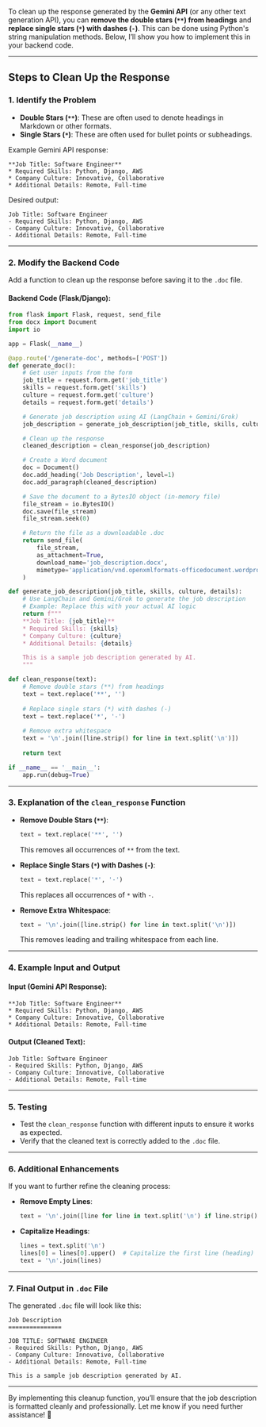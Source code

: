 To clean up the response generated by the **Gemini API** (or any other text generation API), you can **remove the double stars (`**`) from headings** and **replace single stars (`*`) with dashes (`-`)**. This can be done using Python's string manipulation methods. Below, I’ll show you how to implement this in your backend code.

---

## **Steps to Clean Up the Response**

### **1. Identify the Problem**
- **Double Stars (`**`)**: These are often used to denote headings in Markdown or other formats.
- **Single Stars (`*`)**: These are often used for bullet points or subheadings.

Example Gemini API response:
```
**Job Title: Software Engineer**
* Required Skills: Python, Django, AWS
* Company Culture: Innovative, Collaborative
* Additional Details: Remote, Full-time
```

Desired output:
```
Job Title: Software Engineer
- Required Skills: Python, Django, AWS
- Company Culture: Innovative, Collaborative
- Additional Details: Remote, Full-time
```

---

### **2. Modify the Backend Code**
Add a function to clean up the response before saving it to the `.doc` file.

#### **Backend Code (Flask/Django)**:
```python
from flask import Flask, request, send_file
from docx import Document
import io

app = Flask(__name__)

@app.route('/generate-doc', methods=['POST'])
def generate_doc():
    # Get user inputs from the form
    job_title = request.form.get('job_title')
    skills = request.form.get('skills')
    culture = request.form.get('culture')
    details = request.form.get('details')

    # Generate job description using AI (LangChain + Gemini/Grok)
    job_description = generate_job_description(job_title, skills, culture, details)

    # Clean up the response
    cleaned_description = clean_response(job_description)

    # Create a Word document
    doc = Document()
    doc.add_heading('Job Description', level=1)
    doc.add_paragraph(cleaned_description)

    # Save the document to a BytesIO object (in-memory file)
    file_stream = io.BytesIO()
    doc.save(file_stream)
    file_stream.seek(0)

    # Return the file as a downloadable .doc
    return send_file(
        file_stream,
        as_attachment=True,
        download_name='job_description.docx',
        mimetype='application/vnd.openxmlformats-officedocument.wordprocessingml.document'
    )

def generate_job_description(job_title, skills, culture, details):
    # Use LangChain and Gemini/Grok to generate the job description
    # Example: Replace this with your actual AI logic
    return f"""
    **Job Title: {job_title}**
    * Required Skills: {skills}
    * Company Culture: {culture}
    * Additional Details: {details}

    This is a sample job description generated by AI.
    """

def clean_response(text):
    # Remove double stars (**) from headings
    text = text.replace('**', '')
    
    # Replace single stars (*) with dashes (-)
    text = text.replace('*', '-')
    
    # Remove extra whitespace
    text = '\n'.join([line.strip() for line in text.split('\n')])
    
    return text

if __name__ == '__main__':
    app.run(debug=True)
```

---

### **3. Explanation of the `clean_response` Function**
- **Remove Double Stars (`**`)**:
  ```python
  text = text.replace('**', '')
  ```
  This removes all occurrences of `**` from the text.

- **Replace Single Stars (`*`) with Dashes (`-`)**:
  ```python
  text = text.replace('*', '-')
  ```
  This replaces all occurrences of `*` with `-`.

- **Remove Extra Whitespace**:
  ```python
  text = '\n'.join([line.strip() for line in text.split('\n')])
  ```
  This removes leading and trailing whitespace from each line.

---

### **4. Example Input and Output**

#### **Input (Gemini API Response)**:
```
**Job Title: Software Engineer**
* Required Skills: Python, Django, AWS
* Company Culture: Innovative, Collaborative
* Additional Details: Remote, Full-time
```

#### **Output (Cleaned Text)**:
```
Job Title: Software Engineer
- Required Skills: Python, Django, AWS
- Company Culture: Innovative, Collaborative
- Additional Details: Remote, Full-time
```

---

### **5. Testing**
- Test the `clean_response` function with different inputs to ensure it works as expected.
- Verify that the cleaned text is correctly added to the `.doc` file.

---

### **6. Additional Enhancements**
If you want to further refine the cleaning process:
- **Remove Empty Lines**:
  ```python
  text = '\n'.join([line for line in text.split('\n') if line.strip()])
  ```
- **Capitalize Headings**:
  ```python
  lines = text.split('\n')
  lines[0] = lines[0].upper()  # Capitalize the first line (heading)
  text = '\n'.join(lines)
  ```

---

### **7. Final Output in `.doc` File**
The generated `.doc` file will look like this:

```
Job Description
===============

JOB TITLE: SOFTWARE ENGINEER
- Required Skills: Python, Django, AWS
- Company Culture: Innovative, Collaborative
- Additional Details: Remote, Full-time

This is a sample job description generated by AI.
```

---

By implementing this cleanup function, you’ll ensure that the job description is formatted cleanly and professionally. Let me know if you need further assistance! 🚀